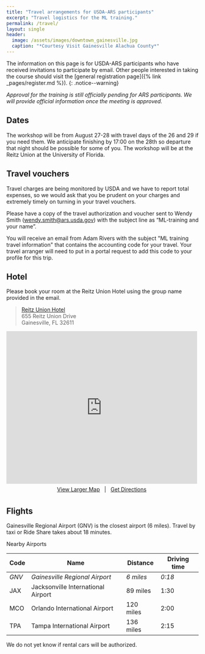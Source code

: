 ```yaml
---
title: "Travel arrangements for USDA-ARS participants"
excerpt: "Travel logistics for the ML training."
permalink: /travel/
layout: single
header:
  image: /assets/images/downtown_gainesville.jpg
  caption: "*Courtesy Visit Gainesville Alachua County*"
---
```


The information on this page is for USDA-ARS participants who have received
invitations to participate by email. Other people interested in taking the
course should visit the [general registration page]({% link _pages/register.md %}).
{: .notice--warning}

*Approval for the training is still officially pending for ARS participants. We will provide official information once the meeting is approved.*

## Dates
The workshop will be from August 27-28 with travel days of the 26 and 29 if you need them.  We anticipate finishing by 17:00 on the 28th so departure that night should be possible for some of you. The workshop will be at the Reitz Union at the University of Florida.

## Travel vouchers
Travel charges are being monitored by USDA and we have to report total expenses, so we would ask that you be prudent on your charges and extremely timely on turning in your travel vouchers.

Please have a copy of the travel authorization and voucher sent to Wendy Smith (<wendy.smith@ars.usda.gov>) with the subject line as “ML-training and your name”.

You will receive an email from Adam Rivers with the subject "ML training travel information" that contains the accounting code for your travel. Your travel arranger will need to put in a portal request to add this code to your profile for this trip.

## Hotel

Please book your room at the Reitz Union Hotel using the group name provided in the email.

> [Reitz Union Hotel](https://www.union.ufl.edu/UnionHotel)  
> 655 Reitz Union Drive <br>
> Gainesville, FL 32611

<div>
     <iframe width="500" height="400" frameborder="0" src="https://www.bing.com/maps/embed?h=400&w=500&cp=29.646225621027774~-82.34824862170038&lvl=15&typ=d&sty=h&src=SHELL&FORM=MBEDV8&pushpins=29.646225621027774_-82.34824862170038&" scrolling="no">
     </iframe>
     <div style="white-space: nowrap; text-align: center; width: 500px; padding: 6px 0;">
        <a id="largeMapLink" target="_blank" href="https://www.bing.com/maps?cp=29.646225621027774~-82.34824862170038&amp;sty=h&amp;lvl=15&amp;FORM=MBEDLD">View Larger Map</a> &nbsp; | &nbsp;
        <a id="dirMapLink" target="_blank" href="https://www.bing.com/maps/directions?cp=29.646225621027774~-82.34824862170038&amp;sty=h&amp;lvl=15&amp;rtp=~pos.29.646225621027774_-82.34824862170038____&amp;FORM=MBEDLD">Get Directions</a>
    </div>
</div>

## Flights


Gainesville Regional Airport (GNV) is the closest airport (6 miles). Travel by taxi or Ride Share takes about 18 minutes.

Nearby Airports

|Code | Name | Distance |Driving time|
|-----|------| ---------|------------|
|_GNV_ | _Gainesville Regional Airport_ | _6 miles_| _0:18_ |
|JAX | Jacksonville International Airport| 89 miles | 1:30|
|MCO | Orlando International Airport |120 miles | 2:00|
|TPA | Tampa International Airport | 136 miles | 2:15|

We do not yet know if rental cars will be authorized.
